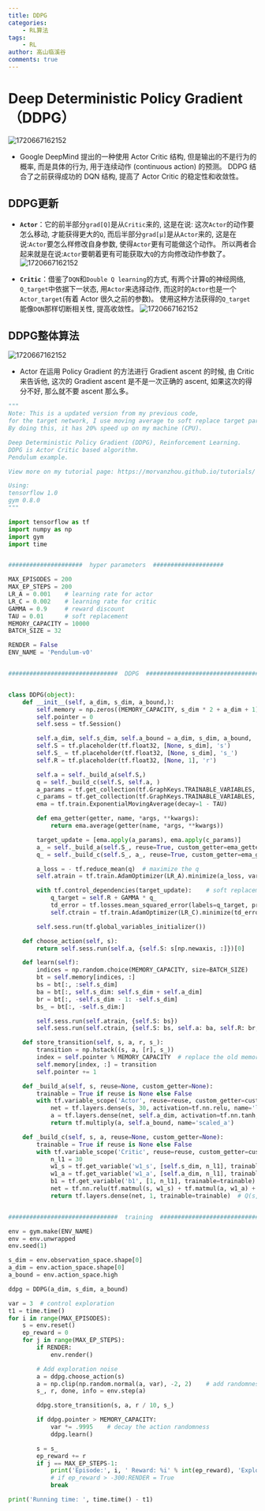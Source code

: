 ```yaml
---
title: DDPG
categories:
    - RL算法
tags:
    - RL
author: 高山临溪谷
comments: true
---
```

# Deep Deterministic Policy Gradient（DDPG）

![1720667162152](../../img/blogs/rl/DDPG/DDPG4.png)

* Google DeepMind 提出的一种使用 Actor Critic 结构, 但是输出的不是行为的概率, 而是具体的行为, 用于连续动作 (continuous action) 的预测。 DDPG 结合了之前获得成功的 DQN 结构, 提高了 Actor Critic 的稳定性和收敛性。

## DDPG更新

* **```Actor```**：它的前半部分```grad[Q]```是从```Critic```来的, 这是在说: 这次```Actor```的动作要怎么移动, 才能获得更大的```Q```, 而后半部分```grad[μ]```是从```Actor```来的, 这是在说:```Actor```要怎么样修改自身参数, 使得```Actor```更有可能做这个动作。 所以两者合起来就是在说:```Actor```要朝着更有可能获取大```Q```的方向修改动作参数了。
![1720667162152](../../img/blogs/rl/DDPG/DDPG5.png)

* **```Critic```**：借鉴了```DQN```和```Double Q learning```的方式, 有两个计算```Q```的神经网络, ```Q_target```中依据下一状态, 用```Actor```来选择动作, 而这时的```Actor```也是一个```Actor_target```(有着 Actor 很久之前的参数)。 使用这种方法获得的```Q_target```能像```DQN```那样切断相关性, 提高收敛性。
![1720667162152](../../img/blogs/rl/DDPG/DDPG6.png)


## DDPG整体算法

![1720667162152](../../img/blogs/rl/DDPG/DDPG7.png)

*  Actor 在运用 Policy Gradient 的方法进行 Gradient ascent 的时候, 由 Critic 来告诉他, 这次的 Gradient ascent 是不是一次正确的 ascent, 如果这次的得分不好, 那么就不要 ascent 那么多。


```python
"""
Note: This is a updated version from my previous code,
for the target network, I use moving average to soft replace target parameters instead using assign function.
By doing this, it has 20% speed up on my machine (CPU).

Deep Deterministic Policy Gradient (DDPG), Reinforcement Learning.
DDPG is Actor Critic based algorithm.
Pendulum example.

View more on my tutorial page: https://morvanzhou.github.io/tutorials/

Using:
tensorflow 1.0
gym 0.8.0
"""

import tensorflow as tf
import numpy as np
import gym
import time


#####################  hyper parameters  ####################

MAX_EPISODES = 200
MAX_EP_STEPS = 200
LR_A = 0.001    # learning rate for actor
LR_C = 0.002    # learning rate for critic
GAMMA = 0.9     # reward discount
TAU = 0.01      # soft replacement
MEMORY_CAPACITY = 10000
BATCH_SIZE = 32

RENDER = False
ENV_NAME = 'Pendulum-v0'


###############################  DDPG  ####################################


class DDPG(object):
    def __init__(self, a_dim, s_dim, a_bound,):
        self.memory = np.zeros((MEMORY_CAPACITY, s_dim * 2 + a_dim + 1), dtype=np.float32)
        self.pointer = 0
        self.sess = tf.Session()

        self.a_dim, self.s_dim, self.a_bound = a_dim, s_dim, a_bound,
        self.S = tf.placeholder(tf.float32, [None, s_dim], 's')
        self.S_ = tf.placeholder(tf.float32, [None, s_dim], 's_')
        self.R = tf.placeholder(tf.float32, [None, 1], 'r')

        self.a = self._build_a(self.S,)
        q = self._build_c(self.S, self.a, )
        a_params = tf.get_collection(tf.GraphKeys.TRAINABLE_VARIABLES, scope='Actor')
        c_params = tf.get_collection(tf.GraphKeys.TRAINABLE_VARIABLES, scope='Critic')
        ema = tf.train.ExponentialMovingAverage(decay=1 - TAU)          # soft replacement

        def ema_getter(getter, name, *args, **kwargs):
            return ema.average(getter(name, *args, **kwargs))

        target_update = [ema.apply(a_params), ema.apply(c_params)]      # soft update operation
        a_ = self._build_a(self.S_, reuse=True, custom_getter=ema_getter)   # replaced target parameters
        q_ = self._build_c(self.S_, a_, reuse=True, custom_getter=ema_getter)

        a_loss = - tf.reduce_mean(q)  # maximize the q
        self.atrain = tf.train.AdamOptimizer(LR_A).minimize(a_loss, var_list=a_params)

        with tf.control_dependencies(target_update):    # soft replacement happened at here
            q_target = self.R + GAMMA * q_
            td_error = tf.losses.mean_squared_error(labels=q_target, predictions=q)
            self.ctrain = tf.train.AdamOptimizer(LR_C).minimize(td_error, var_list=c_params)

        self.sess.run(tf.global_variables_initializer())

    def choose_action(self, s):
        return self.sess.run(self.a, {self.S: s[np.newaxis, :]})[0]

    def learn(self):
        indices = np.random.choice(MEMORY_CAPACITY, size=BATCH_SIZE)
        bt = self.memory[indices, :]
        bs = bt[:, :self.s_dim]
        ba = bt[:, self.s_dim: self.s_dim + self.a_dim]
        br = bt[:, -self.s_dim - 1: -self.s_dim]
        bs_ = bt[:, -self.s_dim:]

        self.sess.run(self.atrain, {self.S: bs})
        self.sess.run(self.ctrain, {self.S: bs, self.a: ba, self.R: br, self.S_: bs_})

    def store_transition(self, s, a, r, s_):
        transition = np.hstack((s, a, [r], s_))
        index = self.pointer % MEMORY_CAPACITY  # replace the old memory with new memory
        self.memory[index, :] = transition
        self.pointer += 1

    def _build_a(self, s, reuse=None, custom_getter=None):
        trainable = True if reuse is None else False
        with tf.variable_scope('Actor', reuse=reuse, custom_getter=custom_getter):
            net = tf.layers.dense(s, 30, activation=tf.nn.relu, name='l1', trainable=trainable)
            a = tf.layers.dense(net, self.a_dim, activation=tf.nn.tanh, name='a', trainable=trainable)
            return tf.multiply(a, self.a_bound, name='scaled_a')

    def _build_c(self, s, a, reuse=None, custom_getter=None):
        trainable = True if reuse is None else False
        with tf.variable_scope('Critic', reuse=reuse, custom_getter=custom_getter):
            n_l1 = 30
            w1_s = tf.get_variable('w1_s', [self.s_dim, n_l1], trainable=trainable)
            w1_a = tf.get_variable('w1_a', [self.a_dim, n_l1], trainable=trainable)
            b1 = tf.get_variable('b1', [1, n_l1], trainable=trainable)
            net = tf.nn.relu(tf.matmul(s, w1_s) + tf.matmul(a, w1_a) + b1)
            return tf.layers.dense(net, 1, trainable=trainable)  # Q(s,a)


###############################  training  ####################################

env = gym.make(ENV_NAME)
env = env.unwrapped
env.seed(1)

s_dim = env.observation_space.shape[0]
a_dim = env.action_space.shape[0]
a_bound = env.action_space.high

ddpg = DDPG(a_dim, s_dim, a_bound)

var = 3  # control exploration
t1 = time.time()
for i in range(MAX_EPISODES):
    s = env.reset()
    ep_reward = 0
    for j in range(MAX_EP_STEPS):
        if RENDER:
            env.render()

        # Add exploration noise
        a = ddpg.choose_action(s)
        a = np.clip(np.random.normal(a, var), -2, 2)    # add randomness to action selection for exploration
        s_, r, done, info = env.step(a)

        ddpg.store_transition(s, a, r / 10, s_)

        if ddpg.pointer > MEMORY_CAPACITY:
            var *= .9995    # decay the action randomness
            ddpg.learn()

        s = s_
        ep_reward += r
        if j == MAX_EP_STEPS-1:
            print('Episode:', i, ' Reward: %i' % int(ep_reward), 'Explore: %.2f' % var, )
            # if ep_reward > -300:RENDER = True
            break

print('Running time: ', time.time() - t1)

```